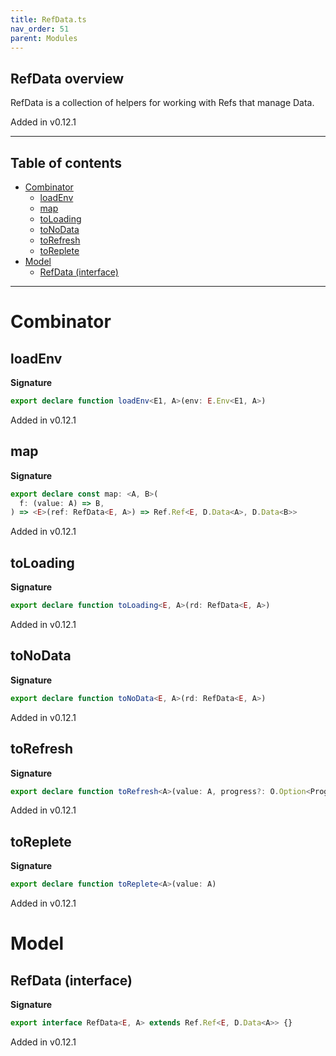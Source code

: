 ```yaml
---
title: RefData.ts
nav_order: 51
parent: Modules
---
```


## RefData overview

RefData is a collection of helpers for working with Refs that manage Data.

Added in v0.12.1

---

<h2 class="text-delta">Table of contents</h2>

- [Combinator](#combinator)
  - [loadEnv](#loadenv)
  - [map](#map)
  - [toLoading](#toloading)
  - [toNoData](#tonodata)
  - [toRefresh](#torefresh)
  - [toReplete](#toreplete)
- [Model](#model)
  - [RefData (interface)](#refdata-interface)

---

# Combinator

## loadEnv

**Signature**

```ts
export declare function loadEnv<E1, A>(env: E.Env<E1, A>)
```

Added in v0.12.1

## map

**Signature**

```ts
export declare const map: <A, B>(
  f: (value: A) => B,
) => <E>(ref: RefData<E, A>) => Ref.Ref<E, D.Data<A>, D.Data<B>>
```

Added in v0.12.1

## toLoading

**Signature**

```ts
export declare function toLoading<E, A>(rd: RefData<E, A>)
```

Added in v0.12.1

## toNoData

**Signature**

```ts
export declare function toNoData<E, A>(rd: RefData<E, A>)
```

Added in v0.12.1

## toRefresh

**Signature**

```ts
export declare function toRefresh<A>(value: A, progress?: O.Option<Progress>)
```

Added in v0.12.1

## toReplete

**Signature**

```ts
export declare function toReplete<A>(value: A)
```

Added in v0.12.1

# Model

## RefData (interface)

**Signature**

```ts
export interface RefData<E, A> extends Ref.Ref<E, D.Data<A>> {}
```

Added in v0.12.1
